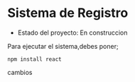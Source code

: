 <h1> Sistema de Registro </h1>

- Estado del proyecto: En construccion 


Para ejecutar el sistema,debes poner; 

```npm install react```

 
cambios

